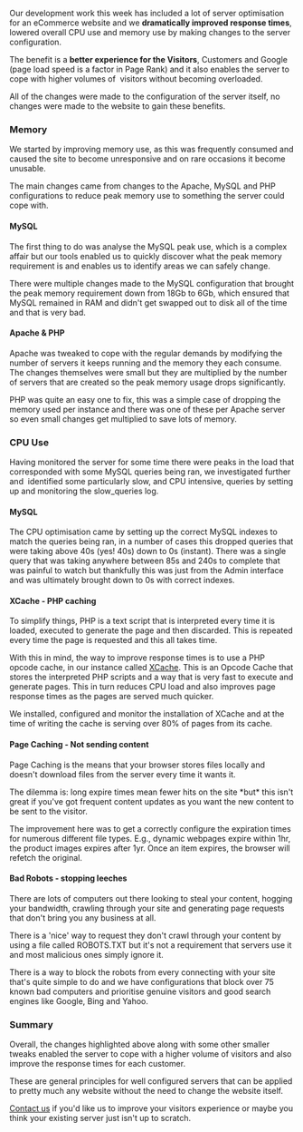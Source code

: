
Our development work this week has included a lot of server optimisation
for an eCommerce website and we **dramatically improved response
times**, lowered overall CPU use and memory use by making changes to the
server configuration.

The benefit is a **better experience for the Visitors**, Customers and
Google (page load speed is a factor in Page Rank) and it also enables
the server to cope with higher volumes of  visitors without becoming
overloaded.

All of the changes were made to the configuration of the server itself,
no changes were made to the website to gain these benefits.

### Memory

We started by improving memory use, as this was frequently consumed and
caused the site to become unresponsive and on rare occasions it become
unusable.

The main changes came from changes to the Apache, MySQL and PHP
configurations to reduce peak memory use to something the server could
cope with.

#### MySQL

The first thing to do was analyse the MySQL peak use, which is a complex
affair but our tools enabled us to quickly discover what the peak memory
requirement is and enables us to identify areas we can safely change.

There were multiple changes made to the MySQL configuration that brought
the peak memory requirement down from 18Gb to 6Gb, which ensured that
MySQL remained in RAM and didn't get swapped out to disk all of the time
and that is very bad.

#### Apache & PHP

Apache was tweaked to cope with the regular demands by modifying the
number of servers it keeps running and the memory they each consume. The
changes themselves were small but they are multiplied by the number of
servers that are created so the peak memory usage drops significantly.

PHP was quite an easy one to fix, this was a simple case of dropping the
memory used per instance and there was one of these per Apache server so
even small changes get multiplied to save lots of memory.

### CPU Use

Having monitored the server for some time there were peaks in the load
that corresponded with some MySQL queries being ran, we investigated
further and  identified some particularly slow, and CPU intensive,
queries by setting up and monitoring the slow_queries log.

#### MySQL

The CPU optimisation came by setting up the correct MySQL indexes to
match the queries being ran, in a number of cases this dropped queries
that were taking above 40s (yes! 40s) down to 0s (instant). There was a
single query that was taking anywhere between 85s and 240s to complete
that was painful to watch but thankfully this was just from the Admin
interface and was ultimately brought down to 0s with correct indexes.

#### XCache - PHP caching

To simplify things, PHP is a text script that is interpreted every time
it is loaded, executed to generate the page and then discarded. This is
repeated every time the page is requested and this all takes time.

With this in mind, the way to improve response times is to use a PHP
opcode cache, in our instance
called [XCache](http://xcache.lighttpd.net/). This is an Opcode Cache that stores the interpreted PHP scripts and a way that is very fast to execute and generate pages. This in turn reduces CPU load and also improves page response times as the pages are served much quicker.

We installed, configured and monitor the installation of XCache and at
the time of writing the cache is serving over 80% of pages from its
cache.

#### Page Caching - Not sending content

Page Caching is the means that your browser stores files locally and
doesn't download files from the server every time it wants it.

The dilemma
is: long expire times mean fewer hits on the site \*but\* this isn't great if you've got frequent content updates as you want the new content to be sent to the visitor.

The improvement here was to get a correctly configure the expiration
times for numerous different file types. E.g., dynamic webpages expire
within 1hr, the product images expires after 1yr. Once an item expires,
the browser will refetch the original.

#### Bad Robots - stopping leeches

There are lots of computers out there looking to steal your content,
hogging your bandwidth, crawling through your site and generating page
requests that don't bring you any business at all.

There is a 'nice' way to request they don't crawl through your content
by using a file called ROBOTS.TXT but it's not a requirement that
servers use it and most malicious ones simply ignore it.

There is a way to block the robots from every connecting with your site
that's quite simple to do and we have configurations that block over 75
known bad computers and prioritise genuine visitors and good search
engines like Google, Bing and Yahoo.

### Summary

Overall, the changes highlighted above along with some other smaller
tweaks enabled the server to cope with a higher volume of visitors and
also improve the response times for each customer.

These are general principles for well configured servers that can be
applied to pretty much any website without the need to change the
website itself.

[Contact us](/contact) if you'd like us to improve your visitors
experience or maybe you think your existing server just isn't up to
scratch.
